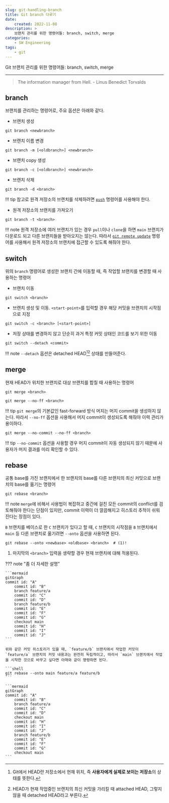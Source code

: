 ```yaml
---
slug: git-handling-branch
title: Git branch 다루기
date:
    created: 2022-11-08
description: >
    브랜치 관리를 위한 명령어들: branch, switch, merge
categories:
    - SW Engineering
tags:
    - git
---
```


Git 브랜치 관리를 위한 명령어들: branch, switch, merge  

<!-- more -->

---

> The information manager from Hell. - Linus Benedict Torvalds

## branch

브랜치를 관리하는 명령어로, 주요 옵션은 아래와 같다.  

- 브랜치 생성

```shell
git branch <newbranch>
```

- 브랜치 이름 변경

```shell
git branch -m [<oldbranch>] <newbranch>
```

- 브랜치 copy 생성

```shell
git branch -c [<oldbranch>] <newbranch>
```

- 브랜치 삭제

```shell
git branch -d <branch>
```

!!! tip
    참고로 원격 저장소의 브랜치를 삭제하려면 [`push`](./2022-01-15-git_save_upload.md/#push) 명령어를 사용해야 한다.  

- 원격 저장소의 브랜치를 가져오기

```shell
git branch -t <branch>
```

!!! note
    원격 저장소에 여러 브랜치가 있는 경우 `pull`이나 `clone`을 하면 `main` 브랜치가 다운로드 되고 다른 브랜치들을 받아오지는 않는다. 따라서 [`git remote update`](./2022-01-14-git_initiate.md/#remote) 명령어를 사용해서 원격 저장소의 브랜치에 접근할 수 있도록 해줘야 한다.  

## switch

위의 `branch` 명령어로 생성한 브랜치 간에 이동할 때, 즉 작업할 브랜치를 변경할 때 사용하는 명령어  

- 브랜치 이동

```shell
git switch <branch>
```

- 브랜치 생성 및 이동. `<start-point>`를 입력할 경우 해당 커밋을 브랜치의 시작점으로 지정

```shell
git switch -c <branch> [<start-point>]
```

- 저장 상태를 변경하지 않고 단순히 과거 특정 커밋 상태인 코드를 보기 위한 이동

```shell
git switch --detach <commit>
```

!!! note
    `--detach` 옵션은 detached HEAD[^1][^2] 상태를 만들어준다.  

[^1]: Git에서 HEAD란 저장소에서 현재 위치, 즉 **사용자에게 실제로 보이는 저장소**의 상태를 뜻한다.  
[^2]: HEAD가 현재 작업중인 브랜치의 최신 커밋을 가리킬 때 attached HEAD, 그렇지 않을 때 detached HEAD라고 부른다.  

## merge

현재 HEAD가 위치한 브랜치로 대상 브랜치를 합칠 때 사용하는 명령어  

```shell
git merge <branch>
```

```shell
git merge --no-ff <branch>
```

!!! tip
    `git merge`의 기본값인 fast-forward 방식 머지는 머지 commit을 생성하지 않는다. 따라서 `--no-ff` 옵션을 사용해서 머지 commit이 생성되도록 해줘야 이력 관리가 용이하다.  

```shell
git merge --no-commit --no-ff <branch>
```

!!! tip
    `--no-commit` 옵션을 사용할 경우 머지 commit이 자동 생성되지 않기 때문에 사용자가 머지 결과를 미리 확인할 수 있다.  

## rebase

공통 base를 가진 브랜치에서 한 브랜치의 base를 다른 브랜치의 최신 커밋으로 브랜치의 base를 옮기는 명령어  

```shell
git rebase <branch>
```

!!! note
    `merge`에 비해서 사용법이 복잡하고 중간에 걸친 모든 commit의 conflict를 검토해줘야 한다는 단점이 있지만, commit 이력이 더 깔끔해지고 히스토리 추적이 쉬워진다는 장점이 있다.  

`B` 브랜치를 베이스로 한 `C` 브랜치가 있다고 할 때, `C` 브랜치의 시작점을 `B` 브랜치에서 `main` 등 다른 브랜치로 옮기려면 `--onto` 옵션을 사용하면 된다.  

```shell
git rebase --onto <newbase> <oldbase> <branch>  # (1)!
```

1. 마지막의 `<branch>` 입력을 생략할 경우 현재 브랜치에 대해 적용된다.  

??? note "좀 더 자세한 설명"

    ```mermaid
    gitGraph
    commit id: "A"
        commit id: "B"
        branch feature/a
        commit id: "C"
        commit id: "D"
        branch feature/b
        commit id: "E"
        commit id: "F"
        commit id: "G"
        checkout main
        commit id: "H"
        commit id: "I"
        commit id: "J"
    ```

    위와 같은 커밋 히스토리가 있을 때, `feature/b` 브랜치에서 작업한 커밋이 `feature/a` 브랜치의 커밋 내용과는 완전히 독립적이고, 따라서 `main` 브랜치에서 작업을 시작한 것으로 바꾸고 싶다면 아래와 같이 명령하면 된다.  

    ```shell
    git rebase --onto main feature/a feature/b
    ```

    ```mermaid
    gitGraph
    commit id: "A"
        commit id: "B"
        branch feature/a
        commit id: "C"
        commit id: "D"
        checkout main
        commit id: "H"
        commit id: "I"
        commit id: "J"
        branch feature/b
        commit id: "E"
        commit id: "F"
        commit id: "G"
        checkout main
    ```

